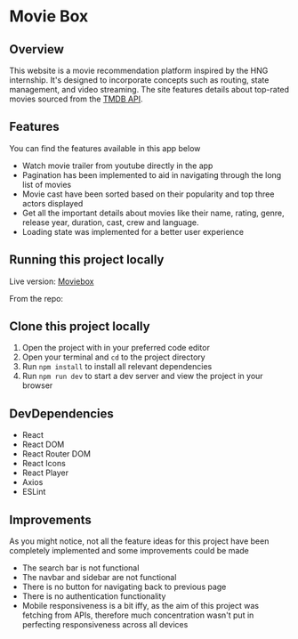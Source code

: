 # **Movie Box**

## **Overview**
This website is a movie recommendation platform inspired by the HNG internship. It's designed to incorporate concepts such as routing, state management, and video streaming. The site features details about top-rated movies sourced from the [TMDB API](https://www.themoviedb.org/).

## **Features**
 You can find the features available in this app below
- Watch movie trailer from youtube directly in the app
- Pagination has been implemented to aid in navigating through the long list of movies
- Movie cast have been sorted based on their popularity and top three actors displayed
- Get all the important details about movies like their name, rating, genre, release year, duration, cast, crew and language.
- Loading state was implemented for a better user experience
 
## **Running this project locally**
Live version: [Moviebox](https://movie-box-gules-one.vercel.app/)

From the repo:

## **Clone this project locally**
1. Open the project with in your preferred code editor
2. Open your terminal and `cd` to the project directory
3. Run `npm install` to install all relevant dependencies
4. Run `npm run dev` to start a dev server and view the project in your browser

## **DevDependencies**
- React
- React DOM
- React Router DOM
- React Icons
- React Player
- Axios
- ESLint

## **Improvements**
As you might notice, not all the feature ideas for this project have been completely implemented and some improvements could be made
- The search bar is not functional
- The navbar and sidebar are not functional
- There is no button for navigating back to previous page
- There is no authentication functionality
- Mobile responsiveness is a bit iffy, as the aim of this project was fetching from APIs, therefore much concentration wasn't put in perfecting responsiveness across all devices
